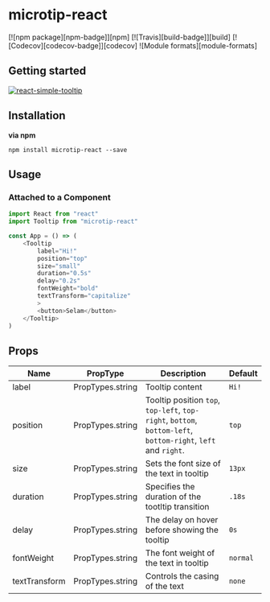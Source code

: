 # microtip-react

[![npm package][npm-badge]][npm]
[![Travis][build-badge]][build]
[![Codecov][codecov-badge]][codecov]
![Module formats][module-formats]

## Getting started

[![react-simple-tooltip](https://nodei.co/npm/microtip-react.png?downloads=true&downloadRank=true&stars=true)](https://nodei.co/npm/microtip-react)

## Installation

**via npm**
```shell
npm install microtip-react --save
```
## Usage

### Attached to a Component

```javascript
import React from "react"
import Tooltip from "microtip-react"

const App = () => (
    <Tooltip
        label="Hi!"
        position="top"
        size="small"
        duration="0.5s"
        delay="0.2s"
        fontWeight="bold"
        textTransform="capitalize"
        >
        <button>Selam</button>
    </Tooltip>
)
```

## Props

| Name          | PropType          | Description                                       | Default      |
| ------------- | ----------------- | ------------------------------------------------- | ------------ |
| label         | PropTypes.string  | Tooltip content                             | `Hi!`            |
| position      | PropTypes.string  | Tooltip position `top`, `top-left`, `top-right`, `bottom`, `bottom-left`, `bottom-right`, `left` and `right`.                          | `top`       |
| size          | PropTypes.string  | Sets the font size of the text in tooltip         | `13px`       |
| duration      | PropTypes.string  | Specifies the duration of the tootltip transition | `.18s`       |
| delay         | PropTypes.string  | The delay on hover before showing the tooltip                                   | `0s`            |
| fontWeight    | PropTypes.string  | The font weight of the text in tooltip                    | `normal`            |
| textTransform | PropTypes.string  | Controls the casing of the text                   | `none`     |
